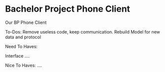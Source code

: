 Bachelor Project Phone Client
=========

Our BP Phone Client

To-Dos:
Remove useless code, keep communication.
Rebuild Model for new data and protocol

Need To Haves:

Interface
....

Nice To Haves:
....
	
	
